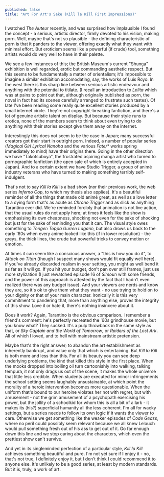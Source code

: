 ```yaml
---
published: false
title: "Art For Art's Sake (Kill la Kill First Impressions)"
---
```


I watched *The Auteur* recently, and was surprised how implausible I found the concept - a serious, artistic director, firmly devoted to his vision, making porn. Well, maybe that's not so plausible - the defining characteristic of porn is that it panders to the viewer, offering exactly what they want with minimal effort. But eroticism seems like a powerful (if crude) tool, something artists would do very well to have in their palette.

We see a few instances of this; the British Museum's current "Shunga" exhibition is well regarded, erotic but commanding aesthetic respect. But this seems to be fundamentally a matter of orientalism; it's impossible to imagine a similar exhibition accomodating, say, the works of Luis Royo. In the west there is this sharp line between serious artistic endeavour and anything with the potential to titilate. (I recall an introduction to *Lolita* which was at pains to point out that, although originally published as porn, the novel in fact had its scenes carefully arranged to frustrate such tastes). Of late I've been reading some really quite excellent stories produced by a small internet circle. They're not copyright-breaking fanfiction, and there's a lot of genuine artistic talent on display. But because their style runs to erotica, none of the members seem to think about even trying to do anything with their stories except give them away on the internet.

Interestingly this does not seem to be the case in Japan; many successful creators got their start in outright porn. Indeed, a number of popular series (*Magical Girl Lyrical Nanoha* and the various *Fate/\** works spring immediately to mind) have their origins there. Going in the other direction we have "Takotsuboya", the frustrated aspiring manga artist who turned to pornographic fanfiction (the open sale of which is entirely accepted in Japan). And to a certain extent we have Studio Trigger, a group of anim&eacute; industry veterans who have turned to making something terribly self-indulgent.

That's not to say *Kill la Kill* is a bad show (nor their previous work, the web series *Inferno Cop*, to which my thesis also applies). It's a beautiful reminder of all the things that made old anim&eacute; great, as well as a love letter to a dying form that's as acute as *Chrono Trigger* and as slick as anything Tarantino ever did. We're reminded forcibly that animation is not live action, that the usual rules do not apply here; at times it feels like the show is emphasising its own cheapness, shocking not even for the sake of shocking but just for the sake of reminding you that it can. The visual style owes something to *Tengen Toppa Gurren Lagann*, but also drows us back to the early '80s when every anime looked like this (if in lower resolution) - the greys, the thick lines, the crude but powerful tricks to convey motion or emotion.

At times it can seem like a conscious answer, a "this is how you do it", to *Attack on Titan* (though I suspect many shows would fit equally well here). If you've already discarded realism in your setting, you might as well bend it as far as it will go. If you hit your budget, don't pan over still frames, just use more stylization (I just rewatched episode 16 of *Simoun* with some friends, and the power of this approach is attested by the fact that I hadn't even realized there was any budget issue). And your viewers are nerds and know they are, so it's ok to give them what they want - no use trying to hold on to your dignity or that of your main character. Ironically it is this very commitment to pandering that, more than anything else, proves the integrity of this show. Love it or hate it, there's nothing insincere about it.

Does it work? Again, Tarantino is the obvious comparison. I remember a friend's comment: he's perfectly recreated the '60s grindhouse movie, but you know what? They sucked. It's a pulp throwback in the same style as that, or *Sky Captain and the World of Tomorrow*, or *Raiders of the Lost Ark*. All of which I loved, and to hell with mainstream artistic pretension.

Maybe that's the right answer; to abandon the art establishment as inherently bankrupt, and value only that which is entertaining. But *Kill la Kill* is both more and less than this. For all its beauty you can see deep underlying problems, the kind that killed this style in the first place. When the mooks dropped into boiling oil turn cartoonishly into walking, talking tempura, it not only drags us out of the scene, it makes the whole universe that little less credible. When students are executed for minor infringements the school setting seems laughably unsustainable, at which point the morality of a heroic intervention becomes more questionable. When the uniform that's bound to our heroine violates her not with regret, but with amusement - not the grim amusement of a psychopath exercising his power, but the jollity of a schoolkid for whom this is all a bit of a lark - it makes its (his?) superficial humanity all the less coherent. I'm all for wacky settings, but a series needs to follow its own logic if it wants the viewer to care. Otherwise we get something like the weaker episodes of *Code Geass*, where no peril could possibly seem relevant because we all knew Lelouch would pull something fresh out of his ass to get out of it. Go far enough down this line and we stop caring about the characters, which even the prettiest show can't survive.

And yet in its singleminded perfection of a particular style, *Kill la Kill* achieves something beautiful and pure. I'm not yet sure if I enjoy it - no, that's not true, I definitely enjoy it, but I don't think I could recommend it to anyone else. It's unlikely to be a good series, at least by modern standards. But it is, truly, a work of art.